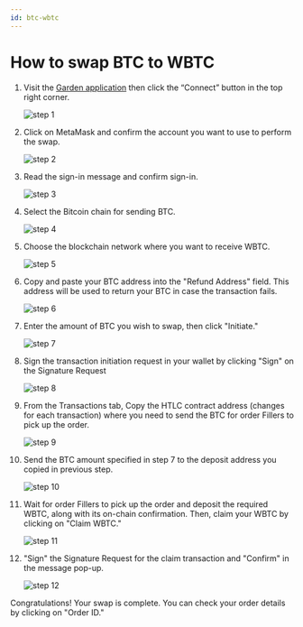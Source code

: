 ```yaml
---
id: btc-wbtc
---
```


# How to swap BTC to WBTC

1. Visit the [Garden application](https://app.garden.finance/swap/) then click the “Connect” button in the top right corner.

   ![step 1](../../../images/guide-btc-wbtc-1.png)

3. Click on MetaMask and confirm the account you want to use to perform the swap.

   ![step 2](../../../images/guide-btc-wbtc-2.png)

4. Read the sign-in message and confirm sign-in.

   ![step 3](../../../images/guide-btc-wbtc-3.png)

5. Select the Bitcoin chain for sending BTC.

   ![step 4](../../../images/guide-btc-wbtc-4.png)

6. Choose the blockchain network where you want to receive WBTC.

   ![step 5](../../../images/guide-btc-wbtc-5.png)

8. Copy and paste your BTC address into the "Refund Address" field. This address will be used to return your BTC in case the transaction fails. 

   ![step 6](../../../images/guide-btc-wbtc-6.png)

10. Enter the amount of BTC you wish to swap, then click "Initiate."

    ![step 7](../../../images/guide-btc-wbtc-7.png)

12. Sign the transaction initiation request in your wallet by clicking "Sign" on the Signature Request

    ![step 8](../../../images/guide-btc-wbtc-8.png)

14. From the Transactions tab, Copy the HTLC contract address (changes for each transaction) where you need to send the BTC for order Fillers to pick up the order.

    ![step 9](../../../images/guide-btc-wbtc-9.png)

16. Send the BTC amount specified in step 7 to the deposit address you copied in previous step.

    ![step 10](../../../images/guide-btc-wbtc-10.png)

18. Wait for order Fillers to pick up the order and deposit the required WBTC, along with its on-chain confirmation. Then, claim your WBTC by clicking on "Claim WBTC."

    ![step 11](../../../images/guide-btc-wbtc-11.png)

20. "Sign" the Signature Request for the claim transaction and "Confirm" in the message pop-up.

    ![step 12](../../../images/guide-btc-wbtc-12.png)

Congratulations! Your swap is complete. You can check your order details by clicking on "Order ID."
